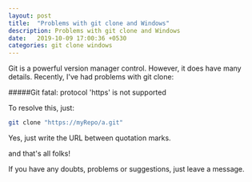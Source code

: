 ```yaml
---
layout: post
title:  "Problems with git clone and Windows"
description: Problems with git clone and Windows
date:   2019-10-09 17:00:36 +0530
categories: git clone windows
---
```

Git is a powerful version manager control. However, it does have many details. Recently, I've had problems with git clone:

#####Git fatal: protocol 'https' is not supported

To resolve this, just:

```sh
git clone "https://myRepo/a.git"
```

Yes, just write the URL between quotation marks.


and that's all folks!

If you have any doubts, problems or suggestions, just leave a message.
